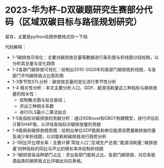 # 2023-华为杯-D双碳题研究生赛部分代码（区域双碳目标与路径规划研究）
留存，主要是python绘图参数格式存一下档

代码解释：
- 1-1碳排放可视化：主要对碳排放总量等数据进行条形图与折线图分段绘制，以分析其总量与变化趋势
- 1-2各部门碳排放可视化：绘制出2010-2020年的各部门碳排放折线图，与各部门平均碳排放占比扇形图
- 1-3季节性STL分析：碳排放总量的变化进行季节性分析
- 1-4 相关性分析：本文主要分析人口，GDP、能源消耗量这三种指标与碳排放量的相关性：
    - 绘制散点图与拟合直线；
    - 求出三种相关系数
    - 进行OLS最小二乘法拟合
- 1-5各指标对碳排放的贡献分析：通过XGBoost和GBDT构建模型，进行评估后计算SHAP值，以评估各指标对碳排放量的贡献
- 1-6能耗和碳排放趋势图：绘制出单位GDP能耗和单位能源消费量碳排放的量及减少率折线图，以对能耗和碳排放进行趋势分析
- 2-1同比环比增长率：主要计算'常驻人口','区域生产总值','能源消耗量','碳排放量'四种指标的同比与环比的增长率并绘制折线图
- 3-1碳排放各品种部门占比：求出各部门能耗占比，各部门碳排放、对应各能源品类的碳排放占比并输出对应表格。
